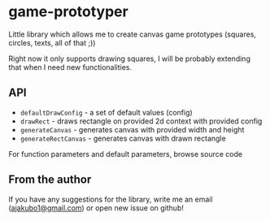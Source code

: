 # game-prototyper
Little library which allows me to create canvas game prototypes (squares, circles, texts, all of that ;))

Right now it only supports drawing squares, I will be probably extending that when I need new functionalities.

## API

- ``defaultDrawConfig`` - a set of default values (config)
- ``drawRect`` - draws rectangle on provided 2d context with provided config
- ``generateCanvas`` - generates canvas with provided width and height
- ``generateRectCanvas`` - generates canvas with drawn rectangle

For function parameters and default parameters, browse source code

## From the author

If you have any suggestions for the library, write me an email (ajakubo1@gmail.com) or open new issue on github!